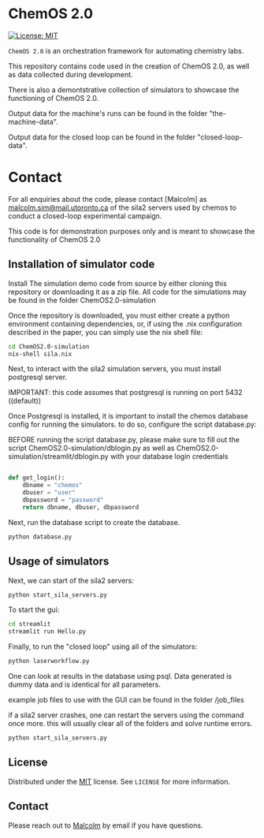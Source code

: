 # ChemOS 2.0

[![License: MIT](https://img.shields.io/badge/License-MIT-yellow.svg)](https://opensource.org/licenses/MIT)


`ChemOS 2.0` is an orchestration framework for automating chemistry labs.

This repository contains code used in the creation of ChemOS 2.0, as well as data collected during development.

There is also a demontstrative collection of simulators to showcase the functioning of ChemOS 2.0.

Output data for the machine's runs can be found in the folder "the-machine-data".

Output data for the closed loop can be found in the folder "closed-loop-data".


# Contact

For all enquiries about the code, please contact [Malcolm] as malcolm.sim@mail.utoronto.ca
 of the sila2 servers used by chemos to conduct a closed-loop experimental campaign.

This code is for demonstration purposes only and is meant to showcase the functionality of ChemOS 2.0

## Installation of simulator code

Install The simulation demo code from source by either cloning this repository or downloading it as a zip file.
All code for the simulations may be found in the folder ChemOS2.0-simulation

Once the repository is downloaded, you must either create a python environment containing dependencies, or, if using the .nix configuration described in the paper, you can simply use the nix shell file:

```Bash
cd ChemOS2.0-simulation
nix-shell sila.nix
```

Next, to interact with the sila2 simulation servers, you must install postgresql
server. 

IMPORTANT: this code assumes that postgresql is running on port 5432 ((default))

Once Postgresql is installed, it is important to install the chemos
database config for running the simulators.
to do so, configure the script database.py:

BEFORE running the script database.py, please make sure to fill out the script ChemOS2.0-simulation/dblogin.py as well as ChemOS2.0-simulation/streamlit/dblogin.py with your database login credentials

```Python

def get_login():
    dbname = "chemos"
    dbuser = "user"
    dbpassword = "password"
    return dbname, dbuser, dbpassword

```
Next, run the database script to create the database. 

```Bash
python database.py
```


## Usage of simulators

Next, we can start of the sila2 servers:

```Bash
python start_sila_servers.py
```

To start the gui:

```Bash
cd streamlit
streamlit run Hello.py
```


Finally, to run the "closed loop" using all of the simulators:

```Bash
python laserworkflow.py
```

One can look at results in the database using psql. Data generated is dummy data and is identical for all parameters.

example job files to use with the GUI can be found in the folder /job_files

if a sila2 server crashes, one can restart the servers using the command once more. this will usually clear all of the folders and solve runtime errors.
```Bash
python start_sila_servers.py
```


## License

Distributed under the [MIT](https://choosealicense.com/licenses/mit/)
 license. See `LICENSE` for more information.

## Contact

Please reach out to [Malcolm](malcolm.sim@mail.utoronto.ca) by email if you have questions.



